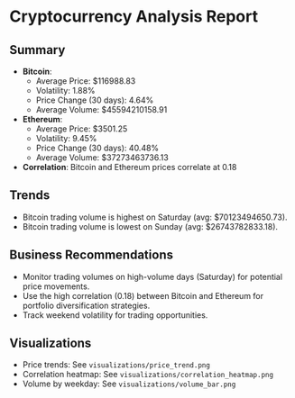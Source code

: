 
# Cryptocurrency Analysis Report

## Summary
- **Bitcoin**:
  - Average Price: $116988.83
  - Volatility: 1.88%
  - Price Change (30 days): 4.64%
  - Average Volume: $45594210158.91
- **Ethereum**:
  - Average Price: $3501.25
  - Volatility: 9.45%
  - Price Change (30 days): 40.48%
  - Average Volume: $37273463736.13
- **Correlation**: Bitcoin and Ethereum prices correlate at 0.18

## Trends
- Bitcoin trading volume is highest on Saturday (avg: $70123494650.73).
- Bitcoin trading volume is lowest on Sunday (avg: $26743782833.18).

## Business Recommendations
- Monitor trading volumes on high-volume days (Saturday) for potential price movements.
- Use the high correlation (0.18) between Bitcoin and Ethereum for portfolio diversification strategies.
- Track weekend volatility for trading opportunities.

## Visualizations
- Price trends: See `visualizations/price_trend.png`
- Correlation heatmap: See `visualizations/correlation_heatmap.png`
- Volume by weekday: See `visualizations/volume_bar.png`

